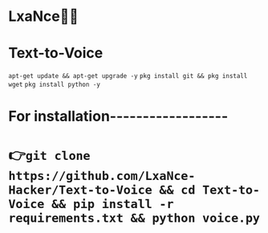 # LxaNce👸🤴
# Text-to-Voice

```apt-get update && apt-get upgrade -y```
```pkg install git && pkg install wget```
```pkg install python -y```
# For installation------------------
# 👉```git clone https://github.com/LxaNce-Hacker/Text-to-Voice && cd Text-to-Voice && pip install -r requirements.txt && python voice.py```
